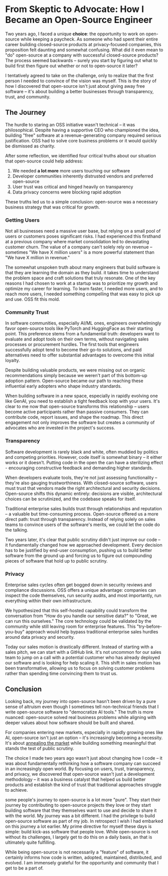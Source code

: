 # From Skeptic to Advocate: How I Became an Open-Source Engineer

Two years ago, I faced a unique **choice**: the opportunity to work on open-source while keeping a paycheck. As someone who had spent their entire career building closed-source products at privacy-focused companies, this proposition felt daunting and somewhat confusing. What did it even mean to "do" open-source at a company with successful closed-source products? The process seemed backwards – surely you start by figuring out what to build first then figure out whether or not to open-source it later?

I tentatively agreed to take on the challenge, only to realize that the first person I needed to convince of the vision was myself. This is the story of how I discovered that open-source isn't just about giving away free software – it's about building a better businesses through transparency, trust, and community.

## The Journey

The hurdle to staring an OSS initiative wasn't technical – it was philosophical. Despite having a supportive CEO who championed the idea, building "free" software at a revenue-generating company required serious justification. OSS had to solve core business problems or it would quickly be dismissed as charity.

After some reflection, we identified four critical truths about our situation that open-source could help address:

1. We needed **a lot more** more users touching our software
2. Developer communities inherently distrusted vendors and preferred open-source
3. User trust was critical and hinged heavily on transparency
4. Data privacy concerns were blocking rapid adoption

These truths led us to a simple conclusion: open-source was a necessary business strategy that was critical for growth.

### Getting Users

Not all businesses need a massive user base, but relying on a small pool of users or customers poses significant risks. I had experienced this firsthand at a previous company where market consolidation led to devastating customer churn. The value of a company can't solely rely on revenue – sometimes "We have X million users" is a more powerful statement than "We have X million in revenue."

The somewhat unspoken truth about many engineers that build software is that they are learning the domain as they build. it takes time to understand the problem space and craft solutions that truly resonate. One of the key reasons I had chosen to work at a startup was to prioritize my growth and optimize my career for learning. To learn faster, I needed more users, and to reach more users, I needed something compelling that was easy to pick up and use. OSS fit this mold.

### Community Trust

In software communities, especially AI/ML ones, engineers overwhelmingly favor open-source tools like PyTorch and HuggingFace as their starting point. This preference stems from a fundamental truth: developers want to evaluate and adopt tools on their own terms, without navigating sales processes or procurement hurdles. The first tools that engineers successfully adopt tend to become their go-to solutions, and paid alternatives need to offer substantial advantages to overcome this initial loyalty.

Despite building valuable products, we were missing out on organic recommendations simply because we weren't part of this bottom-up adoption pattern. Open-source became our path to reaching these influential early adopters who shape industry standards.

When building software in a new space, especially in rapidly evolving one like GenAI, you need to establish a tight feedback loop with your users. It's clear to me now that open-source transforms this relationship – users become active participants rather than passive consumers. They can contribute code, report issues, and shape the roadmap. This direct engagement not only improves the software but creates a community of advocates who are invested in the project's success.

### Transparency

Software development is rarely black and white, often muddied by politics and competing priorities. However, code itself is somewhat binary – it either works or it doesn't. Putting code in the open the can have a sterilizing effect - encouraging constructive feedback and demanding higher standards.

When developers evaluate tools, they're not just assessing functionality – they're also gauging trustworthiness. With closed-source software, users must trust that vendors made the right architectural and security decisions. Open-source shifts this dynamic entirely: decisions are visible, architectural choices can be scrutinized, and the codebase speaks for itself.

Traditional enterprise sales builds trust through relationships and reputation – a valuable but time-consuming process. Open-source offered us a more direct path: trust through transparency. Instead of relying solely on sales teams to convince users of the software's merits, we could let the code do the talking.

Two years later, it's clear that public scrutiny didn't just improve our code – it fundamentally changed how we approached development. Every decision has to be justified by end-user consumption, pushing us to build better software from the ground up and forcing us to figure out compounding pieces of software that hold up to public scrutiny.

### Privacy

Enterprise sales cycles often get bogged down in security reviews and compliance discussions. OSS offers a unique advantage: companies can inspect the code themselves, run security audits, and most importantly, run everything within their own infrastructure.

We hypothesized that this self-hosted capability could transform the conversation from "How do you handle our sensitive data?" to "Great, we can run this ourselves." The core technology could be validated by the community while still leaving room for enterprise features. This "try-before-you-buy" approach would help bypass traditional enterprise sales hurdles around data privacy and security.

Today our sales motion is drastically different. Instead of starting with a sales pitch, we can start with a GitHub link. It's not uncommon for our sales team to jump on a call with a potential customer who has already deployed our software and is looking for help scaling it. This shift in sales motion has been transformative, allowing us to focus on solving customer problems rather than spending time convincing them to trust us.

## Conclusion

Looking back, my journey into open-source hasn't been driven by a pure sense of altruism even though I sometimes tell non-technical friends that I write open-source software to "democratize AI tools." The truth is more nuanced: open-source solved real business problems while aligning with deeper values about how software should be built and shared.

For companies entering new markets, especially in rapidly growing ones like AI, open-source isn't just an option – it's increasingly becoming a necessity. It's about [annealing the market](https://a16z.com/market-annealing-getting-to-10m-arr-in-very-early-markets/) while building something meaningful that stands the test of public scrutiny.

The choice I made two years ago wasn't just about changing how I code – it was about fundamentally rethinking how a software company can succeed in an increasingly open world. By focusing on users, trust, transparency, and privacy, we discovered that open-source wasn't just a development methodology – it was a business catalyst that helped us build better products and establish the kind of trust that traditional approaches struggle to achieve.

some people's journey to open-source is a lot more "pure". They start their journey by contributing to open-source projects they love or they start building software that they themselves want to use and decide to share it with the world. My journey was a bit different. I had the privilege to build open-source software as part of my job. In retrospect I wish I had embarked on this journey a lot earlier. My prime directive for myself these days is simple: build kick-ass software that people love. While open-source is not without its challenges, I largely get to do this on a daily basis, an that is ultimately quite fulfilling.

While being open-source is not necessarily a "feature" of software, it certainly informs how code is written, adopted, maintained, distributed, and evolved. I am immensely grateful for the opportunity and community that I get to be a part of.
